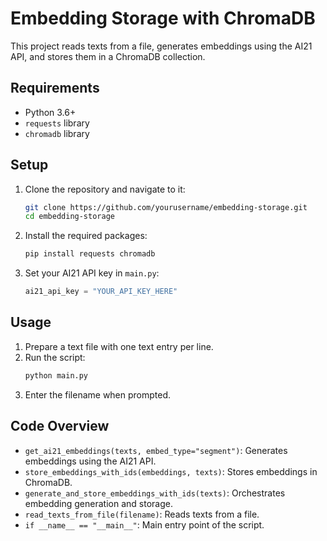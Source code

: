 # Embedding Storage with ChromaDB 

This project reads texts from a file, generates embeddings using the AI21 API, and stores them in a ChromaDB collection.

## Requirements

- Python 3.6+
- `requests` library
- `chromadb` library

## Setup

1. Clone the repository and navigate to it:
    ```bash
    git clone https://github.com/yourusername/embedding-storage.git
    cd embedding-storage
    ```

2. Install the required packages:
    ```bash
    pip install requests chromadb
    ```

3. Set your AI21 API key in `main.py`:
    ```python
    ai21_api_key = "YOUR_API_KEY_HERE"
    ```

## Usage

1. Prepare a text file with one text entry per line.
2. Run the script:
    ```bash
    python main.py
    ```
3. Enter the filename when prompted.

## Code Overview

- `get_ai21_embeddings(texts, embed_type="segment")`: Generates embeddings using the AI21 API.
- `store_embeddings_with_ids(embeddings, texts)`: Stores embeddings in ChromaDB.
- `generate_and_store_embeddings_with_ids(texts)`: Orchestrates embedding generation and storage.
- `read_texts_from_file(filename)`: Reads texts from a file.
- `if __name__ == "__main__"`: Main entry point of the script.


